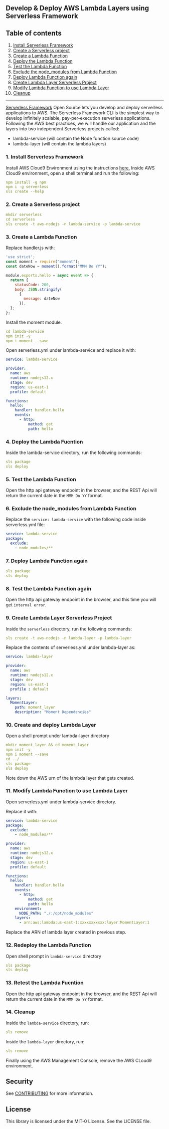 ## Develop & Deploy AWS Lambda Layers using Serverless Framework

## Table of contents
1. [Install Serverless Framework](#install)
2. [Create a Serverless project](#create)
3. [Create a Lambda Function](#function)
4. [Deploy the Lambda Function](#deploy)
5. [Test the Lambda Function](#test)
6. [Exclude the node_modules from Lambda Function](#exclude)
7. [Deploy Lambda Function again](#deployagain)
8. [Create Lambda Layer Serverless Project](#layer)
9. [Modify Lambda Function to use Lambda Layer](#modify)
10. [Cleanup](#cleanup)
<hr />

[Serverless Framework](https://www.serverless.com/open-source/) Open Source lets you develop and deploy serverless applications to AWS. The Serverless Framework CLI is the simplest way to develop infinitely scalable, pay-per-execution serverless applications. Following the AWS best practices, we will handle our application and the layers into two independent Serverless projects called:
* lambda-service (will contain the Node function source code)
* lambda-layer (will contain the lambda layers)

### 1. Install Serverless Framework<a name="install"></a>
Install AWS Cloud9 Environment using the instructions [here.](https://docs.aws.amazon.com/cloud9/latest/user-guide/create-environment-main.html)
Inside AWS Cloud9 environment, open a shell terminal and run the following:
```yaml 
npm install -g npm
npm i -g serverless
sls create --help
```

### 2. Create a Serverless project<a name="create"></a>

```yaml
mkdir serverless
cd serverless
sls create -t aws-nodejs -n lambda-service -p lambda-service
```

### 3. Create a Lambda Function<a name="function"></a>

Replace handler.js with:

```js
'use strict';
const moment = require("moment");
const dateNow = moment().format("MMM Do YY");

module.exports.hello = async event => {
  return {
    statusCode: 200,
    body: JSON.stringify(
      {
        message: dateNow
      }),
  };
};
```
Install the moment module.
```yaml
cd lambda-service
npm init -y
npm i moment --save
```
Open serverless.yml under lambda-service and replace it with:

```yaml
service: lambda-service

provider:
  name: aws
  runtime: nodejs12.x
  stage: dev
  region: us-east-1
  profile: default         

functions:
  hello:
    handler: handler.hello
    events:
      - http:
          method: get
          path: hello
```
### 4. Deploy the Lambda Fucntion<a name="deploy"></a>
Inside the lambda-service directory, run the following commands:
```yaml
sls package
sls deploy
```
### 5. Test the Lambda Function<a name="test"></a>

Open the http api gateway endpoint in the browser, and the REST Api will return the current date in the `MMM Do YY` format.

### 6. Exclude the node_modules from Lambda Function<a name="exclude"></a>
Replace the `service: lambda-service` with the following code inside  serverless.yml file:
```yaml
service: lambda-service
package:
  exclude:
    - node_modules/**
```
### 7. Deploy Lambda Function again<a name="deployagain"></a>
```yaml
sls package
sls deploy
```
### 8. Test the Lambda Function again

Open the http api gateway endpoint in the browser, and this time you will get `internal error`.

### 9. Create Lambda Layer Serverless Project<a name="layer"></a>
Inside the `serverless` directory, run the following commands:
```yaml
sls create -t aws-nodejs -n lambda-layer -p lambda-layer
```

Replace the contents of serverless.yml under lambda-layer as:

```yaml
service: lambda-layer

provider:
  name: aws
  runtime: nodejs12.x
  stage: dev
  region: us-east-1
  profile : default         

layers:
  MomentLayer:
    path: moment_layer
    description: "Moment Dependencies"
```
### 10. Create and deploy Lambda Layer 


Open a shell prompt under lambda-layer directory
```yaml
mkdir moment_layer && cd moment_layer
npm init -y
npm i moment --save
cd ../
sls package
sls deploy
```
Note down the AWS urn of the lambda layer that gets created.

### 11. Modify Lambda Function to use Lambda Layer<a name="modify"></a>

Open serverless.yml under lambda-service directory.

Replace it with:

```yaml
service: lambda-service
package:
  exclude:
    - node_modules/**

provider:
  name: aws
  runtime: nodejs12.x
  stage: dev
  region: us-east-1
  profile: default         

functions:
  hello:
    handler: handler.hello
    events:
      - http:
          method: get
          path: hello
    environment:
      NODE_PATH: "./:/opt/node_modules"
    layers:
      - arn:aws:lambda:us-east-1:xxxxxxxxxxx:layer:MomentLayer:1
```
Replace the ARN of lambda layer created in previous step.

### 12. Redeploy the Lambda Function
Open shell prompt in  `lambda-service` directory

```yaml
sls package
sls deploy
```
### 13. Retest the Lambda Fucntion

Open the http api gateway endpoint in the browser, and the REST Api will return the current date in the `MMM Do YY` format.

### 14. Cleanup<a name="cleanup"></a>
Inside the `lambda-service` directory, run:
```yaml
sls remove
```
Inside the `lambda-layer` directory, run:
```yaml
sls remove
```
Finally using the AWS Management Console, remove the AWS CLoud9 environment.

## Security

See [CONTRIBUTING](CONTRIBUTING.md#security-issue-notifications) for more information.

## License

This library is licensed under the MIT-0 License. See the LICENSE file.
